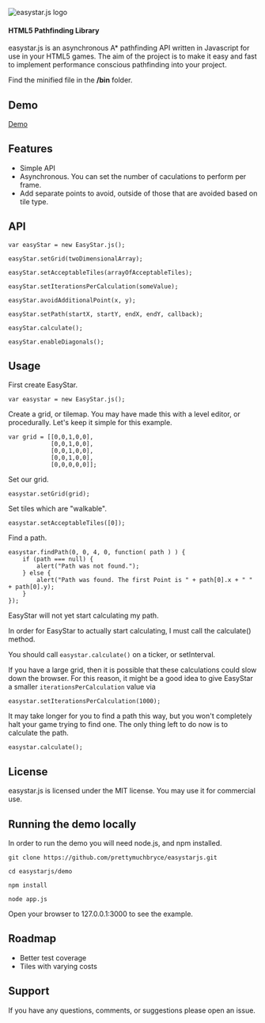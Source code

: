 ![easystar.js logo](http://easystar.nodejitsu.com/assets/logo.png)

#### HTML5 Pathfinding Library #####

easystar.js is an asynchronous A* pathfinding API written in Javascript for use in your HTML5 games. The aim of the project is to make it easy and fast to implement performance conscious pathfinding into your project. 

Find the minified file in the __/bin__ folder.

## Demo

[Demo](http://easystar.nodejitsu.com)

## Features

* Simple API
* Asynchronous. You can set the number of caculations to perform per frame.
* Add separate points to avoid, outside of those that are avoided based on tile type.

## API

`var easyStar = new EasyStar.js();`

`easyStar.setGrid(twoDimensionalArray);`

`easyStar.setAcceptableTiles(arrayOfAcceptableTiles);`

`easyStar.setIterationsPerCalculation(someValue);`

`easyStar.avoidAdditionalPoint(x, y);`

`easyStar.setPath(startX, startY, endX, endY, callback);`

`easyStar.calculate();`

`easyStar.enableDiagonals();`

## Usage

First create EasyStar.
	
	var easystar = new EasyStar.js();

Create a grid, or tilemap. You may have made this with a level editor, or procedurally. Let's keep it simple for this example.

	var grid = [[0,0,1,0,0],
		   	    [0,0,1,0,0],
		        [0,0,1,0,0],
		        [0,0,1,0,0],
		        [0,0,0,0,0]];

Set our grid.
	
	easystar.setGrid(grid);

Set tiles which are "walkable".
	
	easystar.setAcceptableTiles([0]);

Find a path.
	
	easystar.findPath(0, 0, 4, 0, function( path ) ) {
		if (path === null) {
			alert("Path was not found.");
		} else {
			alert("Path was found. The first Point is " + path[0].x + " " + path[0].y);
		}
	});

EasyStar will not yet start calculating my path. 

In order for EasyStar to actually start calculating, I must call the calculate() method.

You should call `easystar.calculate()` on a ticker, or setInterval.

If you have a large grid, then it is possible that these calculations could slow down the browser. 
For this reason, it might be a good idea to give EasyStar a smaller `iterationsPerCalculation` value via 

	easystar.setIterationsPerCalculation(1000); 

It may take longer for you to find a path this way, but you won't completely halt your game trying to find one.
The only thing left to do now is to calculate the path.

	easystar.calculate();

## License

easystar.js is licensed under the MIT license. You may use it for commercial use.

## Running the demo locally

In order to run the demo you will need node.js, and npm installed.

	git clone https://github.com/prettymuchbryce/easystarjs.git

	cd easystarjs/demo

	npm install

	node app.js

Open your browser to 127.0.0.1:3000 to see the example.

## Roadmap

* Better test coverage
* Tiles with varying costs

## Support

If you have any questions, comments, or suggestions please open an issue.
